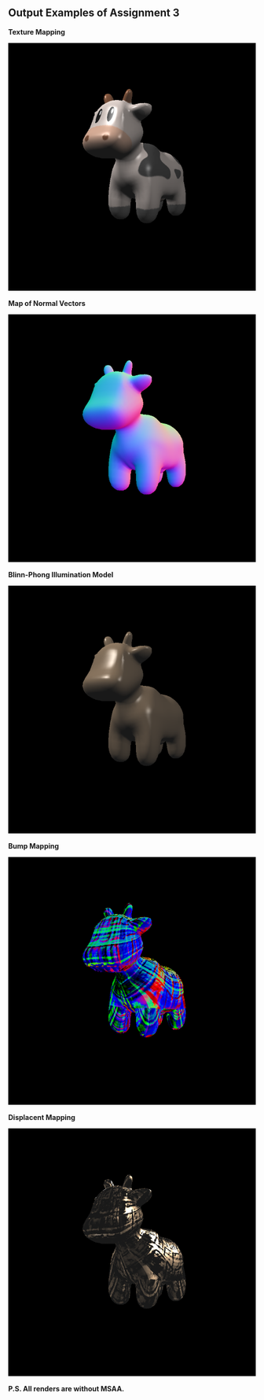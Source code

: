 ## Output Examples of Assignment 3

**Texture Mapping**
<p align="center">
  <img  src="https://github.com/Mistral-Twirl/GAMES101-Assignments/blob/main/Assignment3/build/output_texture.png">
</p>

**Map of Normal Vectors**
<p align="center">
  <img  src="https://github.com/Mistral-Twirl/GAMES101-Assignments/blob/main/Assignment3/build/output_normal.png">
</p>

**Blinn-Phong Illumination Model**
<p align="center">
  <img  src="https://github.com/Mistral-Twirl/GAMES101-Assignments/blob/main/Assignment3/build/output_phong.png">
</p>

**Bump Mapping**
<p align="center">
  <img  src="https://github.com/Mistral-Twirl/GAMES101-Assignments/blob/main/Assignment3/build/output_bump.png">
</p>

**Displacent Mapping**
<p align="center">
  <img  src="https://github.com/Mistral-Twirl/GAMES101-Assignments/blob/main/Assignment3/build/output_displacement.png">
</p>

**P.S. All renders are without MSAA.**
